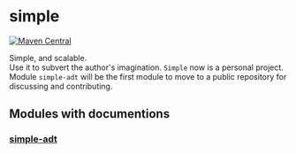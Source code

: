 # simple

[![Maven Central](https://img.shields.io/maven-central/v/net.scalax.simple/simple-adt_3.svg?label=Maven%20Central)](https://search.maven.org/search?q=g:%22net.scalax.simple%22%20AND%20a:%22simple-adt_3%22)

Simple, and scalable.  
Use it to subvert the author's imagination.
`Simple` now is a personal project. Module `simple-adt` will be the first module to move to a public repository for discussing and contributing.

## Modules with documentions
### [simple-adt](./main/modules/simple-adt/)
